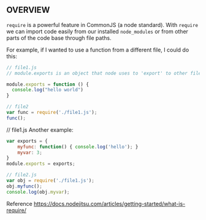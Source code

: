 OVERVIEW
--------
`require` is a powerful feature in CommonJS (a node standard).
With `require` we can import code easily from our installed
`node_modules` or from other parts of the code base through
file paths.

For example, if I wanted to use a function from a
different file, I could do this:

```javascript
// file1.js
// module.exports is an object that node uses to 'export' to other files

module.exports = function () {
  console.log("hello world")
}

// file2
var func = require('./file1.js');
func();
```
// file1.js
Another example:
```javascript
var exports = {
    myfunc: function() { console.log('hello'); }
    myvar: 3;
}
module.exports = exports;

// file2.js
var obj = require('./file1.js');
obj.myfunc();
console.log(obj.myvar);
```


Reference
https://docs.nodejitsu.com/articles/getting-started/what-is-require/